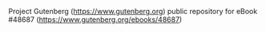 Project Gutenberg (https://www.gutenberg.org) public repository for eBook #48687 (https://www.gutenberg.org/ebooks/48687)
